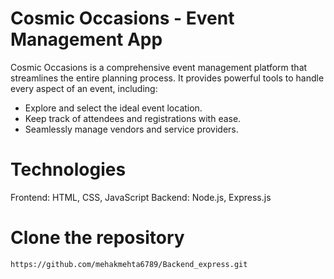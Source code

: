 # **Cosmic Occasions - Event Management App**

Cosmic Occasions is a comprehensive event management platform that streamlines the entire planning process. It provides powerful tools to handle every aspect of an event, including:
* Explore and select the ideal event location.
* Keep track of attendees and registrations with ease.
* Seamlessly manage vendors and service providers.
# Technologies
Frontend: HTML, CSS, JavaScript
Backend: Node.js, Express.js
# Clone the repository  
```bash
https://github.com/mehakmehta6789/Backend_express.git

